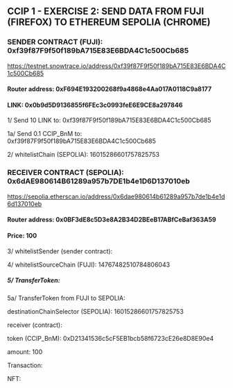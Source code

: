 ## CCIP 1 - EXERCISE 2: SEND DATA FROM FUJI (FIREFOX) TO ETHEREUM SEPOLIA (CHROME)

### SENDER CONTRACT (FUJI): 0xf39f87F9f50f189bA715E83E6BDA4C1c500Cb685

https://testnet.snowtrace.io/address/0xf39f87F9f50f189bA715E83E6BDA4C1c500Cb685

#### Router address:	0xF694E193200268f9a4868e4Aa017A0118C9a8177

#### LINK: 0x0b9d5D9136855f6FEc3c0993feE6E9CE8a297846

1/ Send 10 LINK to: 0xf39f87F9f50f189bA715E83E6BDA4C1c500Cb685

1a/ Send 0.1 CCIP_BnM to: 0xf39f87F9f50f189bA715E83E6BDA4C1c500Cb685

2/ whitelistChain (SEPOLIA): 16015286601757825753

###  RECEIVER CONTRACT (SEPOLIA): 0x6dAE980614B61289a957b7DE1b4e1D6D137010eb

https://sepolia.etherscan.io/address/0x6dae980614b61289a957b7de1b4e1d6d137010eb

#### Router address: 0x0BF3dE8c5D3e8A2B34D2BEeB17ABfCeBaf363A59

#### Price: 100

3/ whitelistSender (sender contract): 

4/ whitelistSourceChain (FUJI): 14767482510784806043

##### 5/ TransferToken:

5a/ TransferToken from FUJI to SEPOLIA: 

destinationChainSelector (SEPOLIA): 16015286601757825753

receiver (contract): 

token (CCIP_BnM): 0xD21341536c5cF5EB1bcb58f6723cE26e8D8E90e4

amount: 100

Transaction:



NFT: 




